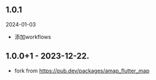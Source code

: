 ## 1.0.1
2024-01-03
* 添加workflows

## 1.0.0+1 - 2023-12-22.
* fork from https://pub.dev/packages/amap_flutter_map


